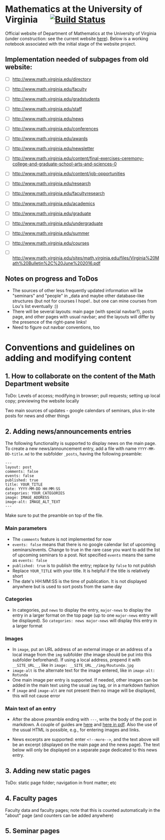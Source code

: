 # Mathematics at the University of Virginia&nbsp;&nbsp;&nbsp;&nbsp;&nbsp;    [![Build Status](https://travis-ci.org/uva-math/uva-math.github.io.svg?branch=master)](https://travis-ci.org/uva-math/uva-math.github.io)

Official website of Department of Mathematics at the University of Virginia (under construction: see the current website [here](http://www.math.virginia.edu/)). Below is a working notebook associated with the initial stage of the website project.

## Implementation needed of subpages from old website:

- [ ] http://www.math.virginia.edu/directory
- [ ] http://www.math.virginia.edu/faculty
- [ ] http://www.math.virginia.edu/gradstudents
- [ ] http://www.math.virginia.edu/staff
- [ ] http://www.math.virginia.edu/news
- [ ] http://www.math.virginia.edu/conferences
- [ ] http://www.math.virginia.edu/awards
- [ ] http://www.math.virginia.edu/newsletter
- [ ] http://www.math.virginia.edu/content/final-exercises-ceremony-college-and-graduate-school-arts-and-sciences-0
- [ ] http://www.math.virginia.edu/content/job-opportunities
- [ ] http://www.math.virginia.edu/research
- [ ] http://www.math.virginia.edu/facultyresearch
- [ ] http://www.math.virginia.edu/academics
- [ ] http://www.math.virginia.edu/graduate
- [ ] http://www.math.virginia.edu/undergraduate
- [ ] http://www.math.virginia.edu/summer
- [ ] http://www.math.virginia.edu/courses
- [ ] http://www.math.virginia.edu/sites/math.virginia.edu/files/Virginia%20Math%20Bulletin%2C%20June%202016.pdf


## Notes on progress and ToDos

- The sources of other less frequently updated information will be "seminars" and "people" in \_data and maybe other database-like structures (but not for courses I hope!.. but one can mine courses from Lou's list eventually :))
- There will be several layouts: main page (with special navbar?), posts page, and other pages with usual navbar; and the layouts will differ by the presence of the right-pane links!
- Need to figure out navbar conventions, too

# Conventions and guidelines on adding and modifying content

## 1. How to collaborate on the content of the Math Department website

ToDo: Levels of access; modifying in browser; pull requests; setting up local copy; previewing the website locally

Two main sources of updates - google calendars of seminars, plus in-site posts for news and other things

## 2. Adding news/announcements entries

The following functionality is supported to display news on the main page.
To create a new news/announcement entry,
add a file with name `YYYY-MM-DD-title.md`
to the subfolder `_posts`, having the following preamble:

	---
	layout: post
	comments: false
	events: false
	published: true
	title: YOUR_TITLE
	date: YYYY-MM-DD HH:MM:SS
	categories: YOUR_CATEGORIES
	image: IMAGE_ADDRESS
	image-alt: IMAGE_ALT_TEXT
	---

Make sure to put the preamble on top of the file.

### Main parameters

- The `comments` feature is not implemented for now
-	`events: false` means that there is no google calendar list of upcoming seminars/events. Change to true in the rare case you want to add the list of upcoming seminars to a post. Not specified `events` means the same as `events: false`
- `published: true` is to publish the entry; replace by `false` to not publish
- Replace `YOUR_TITLE` with your title. It is helpful if the title is relatively short
- The date's HH:MM:SS is the time of publication. It is not displayed anywhere but is used to sort posts from the same day

### Categories

- In categories, put `news` to display the entry, `major-news` to display the entry in a larger format on the top page (up to one `major-news` entry will be displayed). So `categories: news major-news` will display this entry in a larger format

### Images

- In `image`, put an URL address of an external image or an address of a local image from the `img` subfolder (the image should be put into this subfolder beforehand). If using a local address, prepend it with `__SITE_URL__`, like in `image: __SITE_URL__/img/Routunda.jpg`
- `image-alt` is the alternate text for the image entered, like in `image-alt: Rotunda`
- One main image per entry is supported. If needed, other images can be added in the main text using the usual `img` tag, or in a markdown fashion
- If `image` and `image-alt` are not present then no image will be displayed, this will not cause error

### Main text of an entry

- After the above preamble ending with `---`,
write the body of the post in markdown.
A couple of guides
are [here](https://github.com/adam-p/markdown-here/wiki/Markdown-Cheatsheet)
and [here in pdf](https://guides.github.com/pdfs/markdown-cheatsheet-online.pdf).
Also the use of the usual HTML is possible, e.g., for entering images and
links.

- News excerpts are supported: enter `<!--more-->`,
and the text above will be an excerpt
(displayed on the main page and the news page).
The text below will only be displayed on a separate page
dedicated to this news entry.

## 3. Adding new static pages

ToDo: static page folder; navigation in front matter; etc

## 4. Faculty pages

Faculty data and faculty pages; note that this is counted automatically in the "about" page (and counters can be added anywhere)

## 5. Seminar pages
